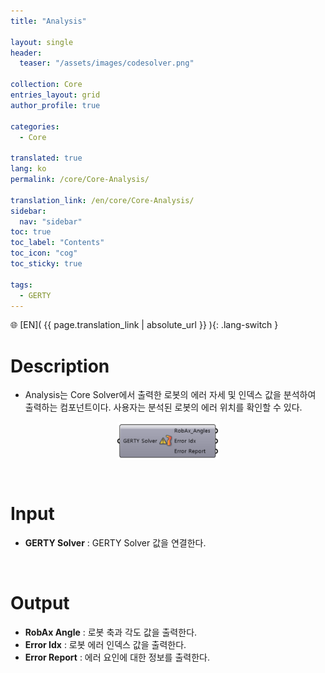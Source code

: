 ```yaml
---
title: "Analysis"

layout: single
header:
  teaser: "/assets/images/codesolver.png"

collection: Core
entries_layout: grid
author_profile: true

categories:
  - Core

translated: true
lang: ko
permalink: /core/Core-Analysis/

translation_link: /en/core/Core-Analysis/
sidebar:
  nav: "sidebar"
toc: true
toc_label: "Contents"
toc_icon: "cog"
toc_sticky: true

tags: 
  - GERTY
---
```


🌐 [EN]( {{ page.translation_link | absolute_url }} ){: .lang-switch }

# Description

* Analysis는 Core Solver에서 출력한 로봇의 에러 자세 및 인덱스 값을 분석하여 출력하는 컴포넌트이다. 사용자는 분석된 로봇의 에러 위치를 확인할 수 있다.

<p align="center">  <img src="/assets/images/Analysis.png" align="center" width="32%"></p>

<br>

# Input

* **GERTY Solver** : GERTY Solver 값을 연결한다.

<br>

# Output

* **RobAx Angle** : 로봇 축과 각도 값을 출력한다.
* **Error Idx** : 로봇 에러 인덱스 값을 출력한다.
* **Error Report** : 에러 요인에 대한 정보를 출력한다.